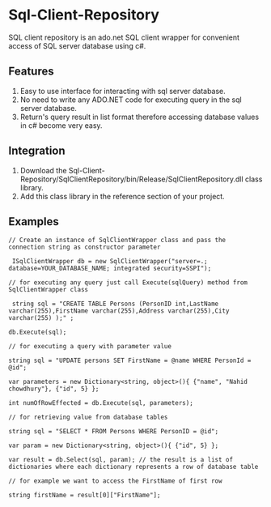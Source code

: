 # Sql-Client-Repository
SQL client repository is an ado.net SQL client wrapper for convenient access of SQL server database using c#.

## Features
1. Easy to use interface for interacting with sql server database.
2. No need to write any ADO.NET code for executing query in the sql server database.
3. Return's query result in list format therefore accessing database values in c# become very easy.

## Integration
1. Download the Sql-Client-Repository/SqlClientRepository/bin/Release/SqlClientRepository.dll class library.
2. Add this class library in the reference section of your project.

## Examples
```
// Create an instance of SqlClientWrapper class and pass the connection string as constructor parameter

 ISqlClientWrapper db = new SqlClientWrapper("server=.; database=YOUR_DATABASE_NAME; integrated security=SSPI"); 

// for executing any query just call Execute(sqlQuery) method from SqlClientWrapper class 

 string sql = "CREATE TABLE Persons (PersonID int,LastName varchar(255),FirstName varchar(255),Address varchar(255),City varchar(255) );" ;

db.Execute(sql);

// for executing a query with parameter value 

string sql = "UPDATE persons SET FirstName = @name WHERE PersonId = @id";

var parameters = new Dictionary<string, object>(){ {"name", "Nahid chowdhury"}, {"id", 5} };

int numOfRowEffected = db.Execute(sql, parameters); 

// for retrieving value from database tables

string sql = "SELECT * FROM Persons WHERE PersonID = @id";

var param = new Dictionary<string, object>(){ {"id", 5} };

var result = db.Select(sql, param); // the result is a list of dictionaries where each dictionary represents a row of database table

// for example we want to access the FirstName of first row

string firstName = result[0]["FirstName"];

```
